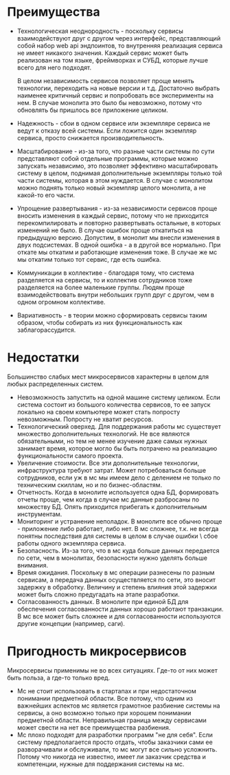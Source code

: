 # Преимущества

* Технологическая неоднородность - поскольку сервисы взаимодействуют друг с другом через интерфейс, представляющий собой набор web api эндпоинтов, то внутренняя реализация сервиса не имеет никакого значения. Каждый сервис может быть реализован на том языке, фреймворках и СУБД, которые лучше всего для него подходят.

  В целом независимость сервисов позволяет проще менять технологии, переходить на новые версии и т.д. Достаточно выбрать наименее критичный сервис и попробовать все эксперименты на нем. В случае монолита это было бы невозможно, потому что обновлять бы пришлось все приложение целиком.

* Надежность - сбои в одном сервисе или экземпляре сервиса не ведут к отказу всей системы. Если ложится один экземпляр сервиса, просто снижается производительность.

* Масштабирование - из-за того, что разные части системы по сути представляют собой отдельные программы, которые можно запускать независимо, это позволяет эффективно масштабировать систему в целом, поднимая дополнительные экземпляры только той части системы, которая в этом нуждается. В случае с монолитом можно поднять только новый экземпляр целого монолита, а не какой-то его части.

* Упрощение развертывания - из-за независимости сервисов проще вносить изменения в каждый сервис, потому что не приходится перекомпилировать и повторно развертывать остальные, в которых изменений не было. В случае ошибок проще откатиться на предыдущую версию. Допустим, в монолит мы внесли изменения в двух подсистемах. В одной ошибка - а в другой все нормально. При откате мы откатим и работающие изменения тоже. В случае же мс мы откатим только тот сервис, где есть ошибка.

* Коммуникации в коллективе - благодаря тому, что система разделяется на сервисы, то и коллектив сотрудников тоже разделяется на более маленькие группы. Людям проще взаимодействовать внутри небольших групп друг с другом, чем в одном огромном коллективе.

* Вариативность - в теории можно сформировать сервисы таким образом, чтобы собирать из них функциональность как заблагорассудится.

# Недостатки

Большинство слабых мест микросервисов характерны в целом для любых распределенных систем.

* Невозможность запустить на одной машине систему целиком. Если система состоит из большого количества сервисов, то ее запуск локально на своем компьютере может стать попросту невозможным. Попросту не хватит ресурсов.
* Технологический оверхед. Для поддержания работы мс существует множество дополнительных технологий. Не все являются обязательными, но тем не менее изучение даже самых нужных занимает время, которое могло бы быть потрачено на реализацию функциональности самого проекта.
* Увеличение стоимости. Все эти дополнительные технологии, инфраструктура требуют затрат. Может потребоваться больше сотрудников, если уж в мс мы имеем дело с делением не только по техническим скиллам, но и по бизнес-областям.
* Отчетность. Когда в монолите используется одна БД, формировать отчеты проще, чем когда в случае мс данные разбросаны по множеству БД. Опять приходится прибегать к дополнительным инструментам.
* Мониторинг и устранение неполадок. В монолите все обычно проще - приложение либо работает, либо нет. В мс сложнее, т.к. не всегда понятны последствия для системы в целом в случае ошибки \ сбое работы одного экземпляра сервиса.
* Безопасность. Из-за того, что в мс куда больше данных передается по сети, чем в монолитах, безопасности нужно уделять больше внимания.
* Время ожидания. Поскольку в мс операции разнесены по разным сервисам, а передача данных осуществляется по сети, это вносит задержку в обработку. Величину и степень влияния этой задержки может быть сложно предугадать на этапе разработки.
* Согласованность данных. В монолите при единой БД для обеспечения согласованности данных хорошо работают транзакции. В мс все может быть сложнее и для согласованности используются другие концепции (например, саги).

# Пригодность микросервисов

Микросервисы применимы не во всех ситуациях. Где-то от них может быть польза, а где-то только вред.

* Мс не стоит использовать в стартапах и при недостаточном понимании предметной области. Все потому, что одним из важнейших аспектов мс является грамотное разбиение системы на сервисы, а оно возможно только при хорошем понимании предметной области. Неправильная граница между сервисами может свести на нет все преимущества разбиения.
* Мс плохо подходят для разработки программ "не для себя". Если систему предполагается просто отдать, чтобы заказчики сами ее разворачивали и обслуживали, то мс могут все сильно усложнить. Потому что никогда не известно, имеет ли заказчик средства и компетенции, нужные для поддержания системы на мс.


